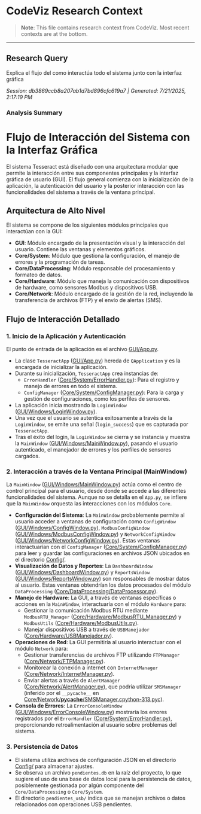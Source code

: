 # CodeViz Research Context

> **Note**: This file contains research context from CodeViz. Most recent contexts are at the bottom.

---

## Research Query

Explica el flujo del como interactúa todo el sistema junto con la interfaz gráfica

*Session: db3869ccb8a207ab1d7bd896cfc619a7 | Generated: 7/21/2025, 2:17:19 PM*

### Analysis Summary

# Flujo de Interacción del Sistema con la Interfaz Gráfica

El sistema Tesseract está diseñado con una arquitectura modular que permite la interacción entre sus componentes principales y la interfaz gráfica de usuario (GUI). El flujo general comienza con la inicialización de la aplicación, la autenticación del usuario y la posterior interacción con las funcionalidades del sistema a través de la ventana principal.

## Arquitectura de Alto Nivel

El sistema se compone de los siguientes módulos principales que interactúan con la GUI:

*   **GUI**: Módulo encargado de la presentación visual y la interacción del usuario. Contiene las ventanas y elementos gráficos.
*   **Core/System**: Módulo que gestiona la configuración, el manejo de errores y la programación de tareas.
*   **Core/DataProcessing**: Módulo responsable del procesamiento y formateo de datos.
*   **Core/Hardware**: Módulo que maneja la comunicación con dispositivos de hardware, como sensores Modbus y dispositivos USB.
*   **Core/Network**: Módulo encargado de la gestión de la red, incluyendo la transferencia de archivos (FTP) y el envío de alertas (SMS).

## Flujo de Interacción Detallado

### 1. Inicio de la Aplicación y Autenticación

El punto de entrada de la aplicación es el archivo [GUI/App.py](c:/Users/Public/Documents/Tesseract/GUI/App.py).

*   La clase `TesseractApp` ([GUI/App.py](c:/Users/Public/Documents/Tesseract/GUI/App.py)) hereda de `QApplication` y es la encargada de inicializar la aplicación.
*   Durante su inicialización, `TesseractApp` crea instancias de:
    *   `ErrorHandler` ([Core/System/ErrorHandler.py](c:/Users/Public/Documents/Tesseract/Core/System/ErrorHandler.py)): Para el registro y manejo de errores en todo el sistema.
    *   `ConfigManager` ([Core/System/ConfigManager.py](c:/Users/Public/Documents/Tesseract/Core/System/ConfigManager.py)): Para la carga y gestión de configuraciones, como los perfiles de sensores.
*   La aplicación inicia mostrando la `LoginWindow` ([GUI/Windows/LoginWindow.py](c:/Users/Public/Documents/Tesseract/GUI/Windows/LoginWindow.py)).
*   Una vez que el usuario se autentica exitosamente a través de la `LoginWindow`, se emite una señal (`login_success`) que es capturada por `TesseractApp`.
*   Tras el éxito del login, la `LoginWindow` se cierra y se instancia y muestra la `MainWindow` ([GUI/Windows/MainWindow.py](c:/Users/Public/Documents/Tesseract/GUI/Windows/MainWindow.py)), pasando el usuario autenticado, el manejador de errores y los perfiles de sensores cargados.

### 2. Interacción a través de la Ventana Principal (MainWindow)

La `MainWindow` ([GUI/Windows/MainWindow.py](c:/Users/Public/Documents/Tesseract/GUI/MainWindow.py)) actúa como el centro de control principal para el usuario, desde donde se accede a las diferentes funcionalidades del sistema. Aunque no se detalla en el `App.py`, se infiere que la `MainWindow` orquesta las interacciones con los módulos `Core`.

*   **Configuración del Sistema**: La `MainWindow` probablemente permite al usuario acceder a ventanas de configuración como `ConfigWindow` ([GUI/Windows/ConfigWindow.py](c:/Users/Public/Documents/Tesseract/GUI/Windows/ConfigWindow.py)), `ModbusConfigWindow` ([GUI/Windows/ModbusConfigWindow.py](c:/Users/Public/Documents/Tesseract/GUI/ModbusConfigWindow.py)) y `NetworkConfigWindow` ([GUI/Windows/NetworkConfigWindow.py](c:/Users/Public/Documents/Tesseract/GUI/NetworkConfigWindow.py)). Estas ventanas interactuarían con el `ConfigManager` ([Core/System/ConfigManager.py](c:/Users/Public/Documents/Tesseract/Core/System/ConfigManager.py)) para leer y guardar las configuraciones en archivos JSON ubicados en el directorio [Config/](c:/Users/Public/Documents/Tesseract/Config/).
*   **Visualización de Datos y Reportes**: La `DashboardWindow` ([GUI/Windows/DashboardWindow.py](c:/Users/Public/Documents/Tesseract/GUI/Windows/DashboardWindow.py)) y `ReportsWindow` ([GUI/Windows/ReportsWindow.py](c:/Users/Public/Documents/Tesseract/GUI/Windows/ReportsWindow.py)) son responsables de mostrar datos al usuario. Estas ventanas obtendrían los datos procesados del módulo `DataProcessing` ([Core/DataProcessing/DataProcessor.py](c:/Users/Public/Documents/Tesseract/Core/DataProcessing/DataProcessor.py)).
*   **Manejo de Hardware**: La GUI, a través de ventanas específicas o acciones en la `MainWindow`, interactuaría con el módulo `Hardware` para:
    *   Gestionar la comunicación Modbus RTU mediante `ModbusRTU_Manager` ([Core/Hardware/ModbusRTU_Manager.py](c:/Users/Public/Documents/Tesseract/Core/Hardware/ModbusRTU_Manager.py)) y `ModbusUtils` ([Core/Hardware/ModbusUtils.py](c:/Users/Public/Documents/Tesseract/Core/Hardware/ModbusUtils.py)).
    *   Manejar dispositivos USB a través de `USBManejador` ([Core/Hardware/USBManejador.py](c:/Users/Public/Documents/Tesseract/Core/Hardware/USBManejador.py)).
*   **Operaciones de Red**: La GUI permitiría al usuario interactuar con el módulo `Network` para:
    *   Gestionar transferencias de archivos FTP utilizando `FTPManager` ([Core/Network/FTPManager.py](c:/Users/Public/Documents/Tesseract/Core/Network/FTPManager.py)).
    *   Monitorear la conexión a internet con `InternetManager` ([Core/Network/InternetManager.py](c:/Users/Public/Documents/Tesseract/Core/Network/InternetManager.py)).
    *   Enviar alertas a través de `AlertManager` ([Core/Network/AlertManager.py](c:/Users/Public/Documents/Tesseract/Core/Network/AlertManager.py)), que podría utilizar `SMSManager` (inferido por el `__pycache__` en [Core/Network/__pycache__/SMSManager.cpython-313.pyc](c:/Users/Public/Documents/Tesseract/Core/Network/__pycache__/SMSManager.cpython-313.pyc)).
*   **Consola de Errores**: La `ErrorConsoleWindow` ([GUI/Windows/ErrorConsoleWindow.py](c:/Users/Public/Documents/Tesseract/GUI/Windows/ErrorConsoleWindow.py)) mostraría los errores registrados por el `ErrorHandler` ([Core/System/ErrorHandler.py](c:/Users/Public/Documents/Tesseract/Core/System/ErrorHandler.py)), proporcionando retroalimentación al usuario sobre problemas del sistema.

### 3. Persistencia de Datos

*   El sistema utiliza archivos de configuración JSON en el directorio [Config/](c:/Users/Public/Documents/Tesseract/Config/) para almacenar ajustes.
*   Se observa un archivo `pendientes.db` en la raíz del proyecto, lo que sugiere el uso de una base de datos local para la persistencia de datos, posiblemente gestionada por algún componente del `Core/DataProcessing` o `Core/System`.
*   El directorio `pendientes_usb/` indica que se manejan archivos o datos relacionados con operaciones USB pendientes.


